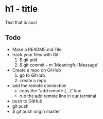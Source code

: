 # h1 - title

Text that is cool

## Todo

- Make a README.md File
- track your files with Git
  1) $ git add
  2) $ git commit - m 'Meaningful Message'
- Create a repo on GitHub
  1) go to GitHub
  2) create a repo
- add the remote connection
  - copy the "add remote (...)" line
  - run the add remote line in our terminal
- push to GitHub
 - git push <destination> <branch>
  - $ git push origin master
